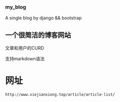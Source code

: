 ### my_blog
A single blog by django && bootstrap

## 一个很简洁的博客网站

文章和用户的CURD

支持markdown语法

# 网址

`http://www.xiejianxiong.top/article/article-list/`

